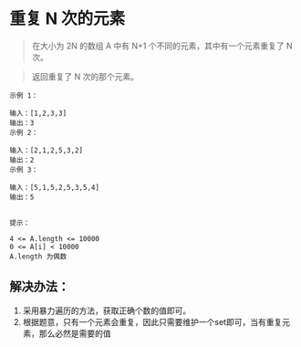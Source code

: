 # 重复 N 次的元素

> 在大小为 2N 的数组 A 中有 N+1 个不同的元素，其中有一个元素重复了 N 次。

> 返回重复了 N 次的那个元素。


```
示例 1：

输入：[1,2,3,3]
输出：3
示例 2：

输入：[2,1,2,5,3,2]
输出：2
示例 3：

输入：[5,1,5,2,5,3,5,4]
输出：5


提示：

4 <= A.length <= 10000
0 <= A[i] < 10000
A.length 为偶数
```

## 解决办法：
1. 采用暴力遍历的方法，获取正确个数的值即可。
2. 根据题意，只有一个元素会重复，因此只需要维护一个set即可，当有重复元素，那么必然是需要的值
